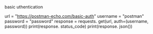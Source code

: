 basic uthentication 


url = "https://postman-echo.com/basic-auth"
username = "postman"
password = "password"
response = requests. get(url, auth=(username, password))
print(response. status_code)
print(response. json())
